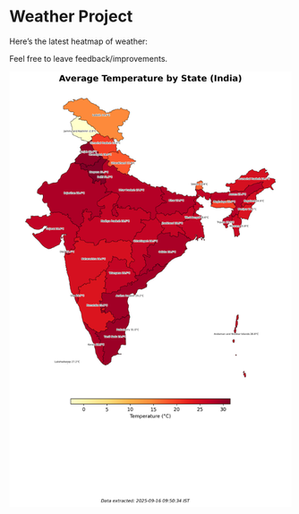 # Weather Project

Here’s the latest heatmap of weather:

Feel free to leave feedback/improvements.

![India Heatmap](docs/assets/india_heatmap.png?v=C8E594)
